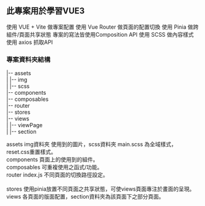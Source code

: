 ## 此專案用於學習VUE3

使用 VUE + Vite 做專案配置
使用 Vue Router 做頁面的配置切換
使用 Pinia 做跨組件/頁面共享狀態
專案的寫法皆使用Composition API
使用 SCSS 做內容樣式
使用 axios 抓取API

### 專案資料夾結構

|-- assets <br>
|   |-- img <br>
|   |-- scss <br>
|-- components <br>
|-- composables <br>
|-- router <br>
|-- stores <br>
|-- views <br>
|   |-- viewPage <br>
|       |-- section <br>

assets      img資料夾   使用到的圖片，scss資料夾 main.scss 為全域樣式，reset.css重置樣式。 <br>
components  頁面上的使用到的組件。 <br>
composables 可重複使用之函式/功能。 <br>
router      index.js 不同頁面的切換路徑設定。<br>        
stores      使用pinia放置不同頁面之共享狀態，可使views頁面專注於畫面的呈現。<br>
views       各頁面的版面配置，section資料夾為該頁面下之部分頁面。<br>

